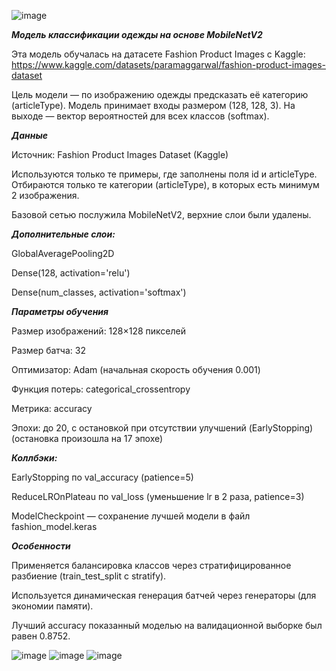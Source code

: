 ![image](https://github.com/user-attachments/assets/0caedbfc-76eb-4a18-ad88-e3912aba76dc) 

***Модель классификации одежды на основе MobileNetV2***


Эта модель обучалась на датасете Fashion Product Images с Kaggle:
https://www.kaggle.com/datasets/paramaggarwal/fashion-product-images-dataset


Цель модели — по изображению одежды предсказать её категорию (articleType).
Модель принимает входы размером (128, 128, 3). На выходе — вектор вероятностей для всех классов (softmax).


***Данные***

Источник: Fashion Product Images Dataset (Kaggle)

Используются только те примеры, где заполнены поля id и articleType. Отбираются только те категории (articleType), в которых есть минимум 2 изображения.

Базовой сетью послужила MobileNetV2, верхние слои были удалены.

***Дополнительные слои:***

GlobalAveragePooling2D

Dense(128, activation='relu')

Dense(num_classes, activation='softmax')

***Параметры обучения***

Размер изображений: 128×128 пикселей

Размер батча: 32

Оптимизатор: Adam (начальная скорость обучения 0.001)

Функция потерь: categorical_crossentropy

Метрика: accuracy

Эпохи: до 20, с остановкой при отсутствии улучшений (EarlyStopping) (остановка произошла на 17 эпохе)

***Коллбэки:***

EarlyStopping по val_accuracy (patience=5)

ReduceLROnPlateau по val_loss (уменьшение lr в 2 раза, patience=3)

ModelCheckpoint — сохранение лучшей модели в файл fashion_model.keras


***Особенности***

Применяется балансировка классов через стратифицированное разбиение (train_test_split с stratify).

Используется динамическая генерация батчей через генераторы (для экономии памяти).

Лучший accuracy показанный моделью на валидационной выборке был равен 0.8752.

![image](https://github.com/user-attachments/assets/41618d77-d459-4952-8b03-db5896da816b)
![image](https://github.com/user-attachments/assets/bfe3424d-f730-4d1e-b0e7-9d285ffd7024)
![image](https://github.com/user-attachments/assets/fa38cd29-9d2f-45fe-b286-af3e982ee55d)


